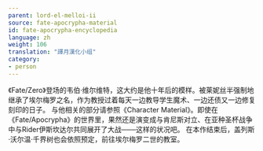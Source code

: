 ```yaml
---
parent: lord-el-melloi-ii
source: fate-apocrypha-material
id: fate-apocrypha-encyclopedia
language: zh
weight: 106
translation: "譯月漢化小组"
category:
- person
---
```


《Fate/Zero》登场的韦伯·维尔维特，这大约是他十年后的模样。被莱妮丝半强制地继承了埃尔梅罗之名，作为教授过着每天一边教导学生魔术、一边还债又一边修复刻印的日子。
与他相关的部分请参照《Character Material》。即使在《Fate/Apocrypha》的世界里，果然还是演变成与肯尼斯对立、在亚种圣杯战争中与Rider伊斯坎达尔共同展开了大战───这样的状况吧。
在本作结束后，盖列斯·沃尔温·千界树也会依照预定，前往埃尔梅罗二世的教室。
